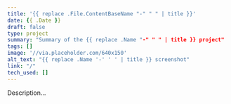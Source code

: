 ```yaml
---
title: '{{ replace .File.ContentBaseName "-" " " | title }}'
date: {{ .Date }}
draft: false
type: project
summary: "Summary of the {{ replace .Name "-" " " | title }} project"
tags: []
image: '//via.placeholder.com/640x150'
alt_text: "{{ replace .Name '-' ' ' | title }} screenshot"
link: "/"
tech_used: []
---
```


Description...
